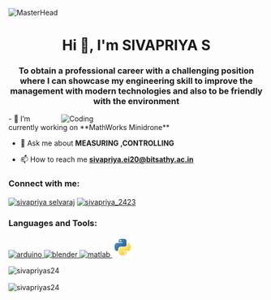 ![MasterHead](https://www.qamadness.com/wp-content/themes/qamadness/dist/images/blog-gifs/Hiring-manager-5sec.gif)
<h1 align="center">Hi 👋, I'm SIVAPRIYA S</h1>
<h3 align="center">To obtain a professional career with a challenging position where I can showcase my engineering skill to improve the management with modern technologies and also to be friendly with the environment</h3>
<img align="right" alt="Coding" width="400" src="https://i.pinimg.com/originals/a7/43/10/a74310c594de201f69ab756ef825eda2.gif">
- 🔭 I’m currently working on **MathWorks Minidrone**

- 💬 Ask me about **MEASURING ,CONTROLLING**

- 📫 How to reach me **sivapriya.ei20@bitsathy.ac.in**

<h3 align="left">Connect with me:</h3>
<p align="left">
<a href="https://linkedin.com/in/sivapriya selvaraj" target="blank"><img align="center" src="https://raw.githubusercontent.com/rahuldkjain/github-profile-readme-generator/master/src/images/icons/Social/linked-in-alt.svg" alt="sivapriya selvaraj" height="30" width="40" /></a>
<a href="https://www.codechef.com/users/sivapriya_2423" target="blank"><img align="center" src="https://cdn.jsdelivr.net/npm/simple-icons@3.1.0/icons/codechef.svg" alt="sivapriya_2423" height="30" width="40" /></a>
</p>

<h3 align="left">Languages and Tools:</h3>
<p align="left"> <a href="https://www.arduino.cc/" target="_blank" rel="noreferrer"> <img src="https://cdn.worldvectorlogo.com/logos/arduino-1.svg" alt="arduino" width="40" height="40"/> </a> <a href="https://www.blender.org/" target="_blank" rel="noreferrer"> <img src="https://download.blender.org/branding/community/blender_community_badge_white.svg" alt="blender" width="40" height="40"/> </a> <a href="https://www.mathworks.com/" target="_blank" rel="noreferrer"> <img src="https://upload.wikimedia.org/wikipedia/commons/2/21/Matlab_Logo.png" alt="matlab" width="40" height="40"/> </a> <a href="https://www.python.org" target="_blank" rel="noreferrer"> <img src="https://raw.githubusercontent.com/devicons/devicon/master/icons/python/python-original.svg" alt="python" width="40" height="40"/> </a> </p>

<p><img align="center" src="https://github-readme-stats.vercel.app/api/top-langs?username=sivapriyas24&show_icons=true&locale=en&layout=compact" alt="sivapriyas24" /></p>

<p><img align="center" src="https://github-readme-streak-stats.herokuapp.com/?user=sivapriyas24&" alt="sivapriyas24" /></p>
